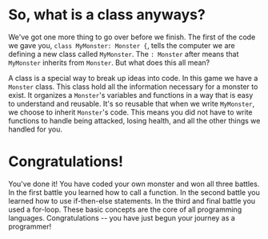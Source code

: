 So, what is a class anyways?
============================
We've got one more thing to go over before we finish. The first of the code we gave you, ```class MyMonster: Monster {```, tells the computer we are defining a new class called ```MyMonster```. The ```: Monster``` after means that ```MyMonster``` inherits from ```Monster```. But what does this all mean?

A class is a special way to break up ideas into code. In this game we have a ```Monster``` class. This class hold all the information necessary for a monster to exist. It organizes a ```Monster```'s variables and functions in a way that is easy to understand and reusable. It's so reusable that when we write ```MyMonster```, we choose to inherit ```Monster```'s code. This means you did not have to write functions to handle being attacked, losing health, and all the other things we handled for you.

Congratulations!
================
You've done it! You have coded your own monster and won all three battles. In the first battle you learned how to call a function. In the second battle you learned how to use if-then-else statements. In the third and final battle you used a for-loop. These basic concepts are the core of all programming languages. Congratulations -- you have just begun your journey as a programmer!